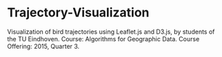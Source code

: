 # Trajectory-Visualization
Visualization of bird trajectories using Leaflet.js and D3.js, by students of the TU Eindhoven.
Course: Algorithms for Geographic Data.
Course Offering: 2015, Quarter 3.
